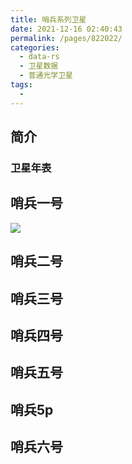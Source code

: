 ```yaml
---
title: 哨兵系列卫星
date: 2021-12-16 02:40:43
permalink: /pages/822022/
categories:
  - data-rs
  - 卫星数据
  - 普通光学卫星
tags:
  - 
---
```

## 简介

### 卫星年表

## 哨兵一号



![](https://gitee.com/kitmyfaceplease/image_upload/raw/master/image/539dbcffaf225c42d0a6ba5eb06e99e.png)

## 哨兵二号



## 哨兵三号



## 哨兵四号

## 哨兵五号

## 哨兵5p

## 哨兵六号